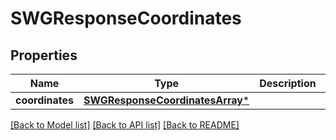 # SWGResponseCoordinates

## Properties
Name | Type | Description | Notes
------------ | ------------- | ------------- | -------------
**coordinates** | [**SWGResponseCoordinatesArray***](SWGResponseCoordinatesArray.md) |  | [optional] 

[[Back to Model list]](../README.md#documentation-for-models) [[Back to API list]](../README.md#documentation-for-api-endpoints) [[Back to README]](../README.md)


